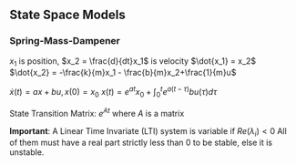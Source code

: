 ## State Space Models

### Spring-Mass-Dampener
$x_1$ is position, $x_2 = \frac{d}{dt}x_1$ is velocity
$\dot{x_1} = x_2$
$\dot{x_2} = -\frac{k}{m}x_1 - \frac{b}{m}x_2+\frac{1}{m}u$

$\dot{x}(t) = ax+bu, x(0) = x_0$
$x(t) = e^{at}x_0 + \int_0^te^{a(t-\tau)}bu(\tau)d\tau$

State Transition Matrix: $e^{At}$ where $A$ is a matrix

**Important**: A Linear Time Invariate (LTI) system is variable if $Re(\lambda_i) < 0$
All of them must have a real part strictly less than 0 to be stable, else it is unstable.


